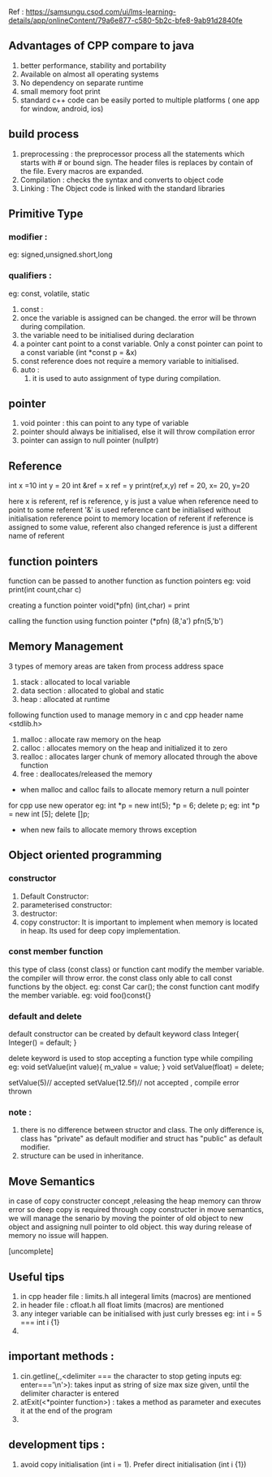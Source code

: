 Ref : https://samsungu.csod.com/ui/lms-learning-details/app/onlineContent/79a6e877-c580-5b2c-bfe8-9ab91d2840fe

## Advantages of CPP compare to java
1. better performance, stability and portability
2. Available on almost all operating systems
3. No dependency on separate runtime
4. small memory foot print
5. standard c++ code can be easily ported to multiple platforms ( one app for window, android, ios) 

## build process 
1. preprocessing : 
the preprocessor process all the statements which starts with # or bound sign.
The header files is replaces by contain of the file. 
Every macros are expanded.
2. Compilation : 
checks the syntax and converts to object code
3. Linking :
The Object code is linked with the standard libraries

## Primitive Type 
### modifier : 
eg: signed,unsigned.short,long
### qualifiers : 
eg: const, volatile, static
1. const :
  1. once the variable is assigned can be changed. the error will be thrown during compilation.
  2. the variable need to be initialised during declaration
  3. a pointer cant point to a const variable. Only a const pointer can point to a const variable (int *const p = &x)
  4. const reference does not require a memory variable to initialised.
2. auto :
   1. it is used to auto assignment of type during compilation.

## pointer
1. void pointer : this can point to any type of variable
2. pointer should always be initialised, else it will throw compilation error
3. pointer can assign to null pointer (nullptr)

## Reference 
int x =10
int y = 20
int &ref = x
ref = y 
print(ref,x,y)
ref = 20, x= 20, y=20

here x is referent, ref is reference, y is just a value
when reference need to point to some referent '&' is used 
reference cant be initialised without initialisation 
reference point to memory location of referent 
if reference is assigned to some value, referent also changed 
reference is just a different name of referent 

## function pointers
function can be passed to another function as function pointers 
eg: void print(int count,char c)

creating a function pointer 
void(*pfn) (int,char) = print

calling the function using function pointer 
(*pfn) (8,'a')
pfn(5,'b')

## Memory Management 
3 types of memory areas are taken from process address space 
1. stack : allocated to local variable
2. data section : allocated to global and static
3. heap : allocated at runtime

following function used to manage memory in c and cpp
header name <stdlib.h>
1. malloc : allocate raw memory on the heap
2. calloc : allocates memory on the heap and initialized it to zero
3. realloc : allocates larger chunk of memory allocated through the above function
4. free : deallocates/released the memory

* when malloc and calloc fails to allocate memory return a null pointer

for cpp 
use new operator
eg: 
int *p = new int(5);
*p = 6;
delete p;
eg: int *p = new int [5];
delete []p;

* when new fails to allocate memory throws exception

## Object oriented programming 
### constructor
1. Default Constructor:
2. parameterised constructor:
3. destructor:
4. copy constructor:
   It is important to implement when memory is located in heap.
   Its used for deep copy implementation. 

### const member function 
this type of class (const class) or function cant modify the member variable. the compiler will throw error.
the const class only able to call const functions by the object. 
eg: const Car car();
the const function cant modify the member variable. 
eg: void foo()const{} 

### default and delete 
default constructor can be created by default keyword 
class Integer{
Integer() = default;
}

delete keyword is used to stop accepting a function type while compiling 
eg: 
void setValue(int value){
m_value = value;
}
void setValue(float) = delete;

setValue(5)// accepted 
setValue(12.5f)// not accepted , compile error thrown
### note : 
1. there is no difference between structor and class. The only difference is, class has "private" as default modifier and struct has "public" as default modifier.
2. structure can be used in inheritance.   

## Move Semantics
in case of copy constructer concept ,releasing the heap memory can throw error so deep copy is required through copy constructer 
in move semantics, we will manage the senario by moving the pointer of old object to new object and assigning null pointer to old object. 
this way during release of memory no issue will happen. 

[uncomplete]

## Useful tips 
1. in cpp header file : limits.h all integeral limits (macros) are mentioned
2. in header file : cfloat.h all float limits (macros) are mentioned
3. any integer variable can be initialised with just curly bresses
   eg: int i = 5 === int i {1}
4. 

## important methods : 
1. cin.getline(<variable char array>,<max number of character expected>,<delimiter === the character to stop geting inputs eg: enter==='\n'>): takes input as string of size max size given, until the delimiter character is entered
2. atExit(<*pointer function>) : takes a method as parameter and executes it at the end of the program
3. 

## development tips : 
1. avoid copy initialisation (int i = 1). Prefer direct initialisation (int i {1})

